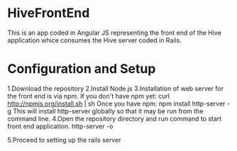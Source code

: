 # HiveFrontEnd

This is an app coded in Angular JS representing the front end of the Hive application whice consumes the Hive server coded in Rails.

# Configuration and Setup

1.Download the repository
2.Install Node.js
3.Installation of web server for the front end is via npm. If you don't have npm yet:
    curl http://npmjs.org/install.sh | sh
  Once you have npm:
    npm install http-server -g
  This will install http-server globally so that it may be run from the command line.
4.Open the repository directory and run command to start front end application.
  http-server -o

5.Proceed to setting up the rails server

